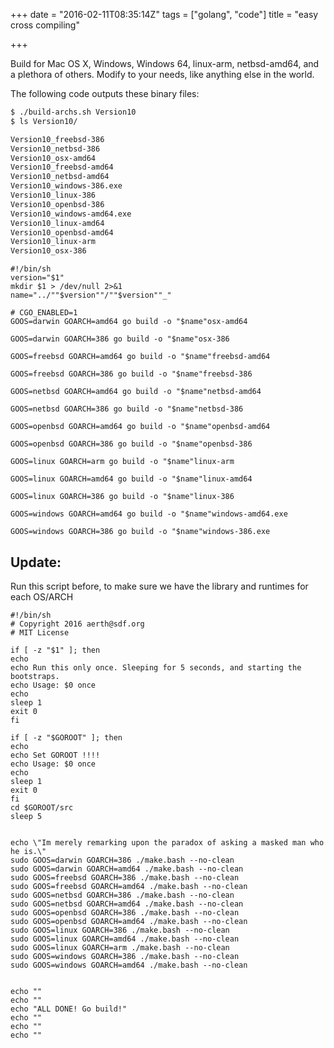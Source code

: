 +++
date = "2016-02-11T08:35:14Z"
tags = ["golang", "code"]
title = "easy cross compiling"

+++

Build for Mac OS X, Windows, Windows 64, linux-arm, netbsd-amd64, and a 
plethora of others. Modify to your needs, like anything else in the 
world.

The following code outputs these binary files:

```sh
$ ./build-archs.sh Version10
$ ls Version10/

Version10_freebsd-386
Version10_netbsd-386
Version10_osx-amd64 
Version10_freebsd-amd64 
Version10_netbsd-amd64 
Version10_windows-386.exe 
Version10_linux-386 
Version10_openbsd-386 
Version10_windows-amd64.exe 
Version10_linux-amd64 
Version10_openbsd-amd64 
Version10_linux-arm 
Version10_osx-386


```

```
#!/bin/sh
version="$1"
mkdir $1 > /dev/null 2>&1
name="../""$version""/""$version""_"

# CGO_ENABLED=1
GOOS=darwin GOARCH=amd64 go build -o "$name"osx-amd64

GOOS=darwin GOARCH=386 go build -o "$name"osx-386

GOOS=freebsd GOARCH=amd64 go build -o "$name"freebsd-amd64

GOOS=freebsd GOARCH=386 go build -o "$name"freebsd-386

GOOS=netbsd GOARCH=amd64 go build -o "$name"netbsd-amd64

GOOS=netbsd GOARCH=386 go build -o "$name"netbsd-386

GOOS=openbsd GOARCH=amd64 go build -o "$name"openbsd-amd64

GOOS=openbsd GOARCH=386 go build -o "$name"openbsd-386

GOOS=linux GOARCH=arm go build -o "$name"linux-arm

GOOS=linux GOARCH=amd64 go build -o "$name"linux-amd64

GOOS=linux GOARCH=386 go build -o "$name"linux-386

GOOS=windows GOARCH=amd64 go build -o "$name"windows-amd64.exe

GOOS=windows GOARCH=386 go build -o "$name"windows-386.exe

```


## Update:

Run this script before, to make sure we have the library and runtimes for each OS/ARCH

```
#!/bin/sh
# Copyright 2016 aerth@sdf.org
# MIT License

if [ -z "$1" ]; then
echo
echo Run this only once. Sleeping for 5 seconds, and starting the bootstraps.
echo Usage: $0 once
echo
sleep 1
exit 0
fi

if [ -z "$GOROOT" ]; then
echo
echo Set GOROOT !!!!
echo Usage: $0 once
echo
sleep 1
exit 0
fi
cd $GOROOT/src
sleep 5


echo \"Im merely remarking upon the paradox of asking a masked man who he is.\"
sudo GOOS=darwin GOARCH=386 ./make.bash --no-clean
sudo GOOS=darwin GOARCH=amd64 ./make.bash --no-clean
sudo GOOS=freebsd GOARCH=386 ./make.bash --no-clean
sudo GOOS=freebsd GOARCH=amd64 ./make.bash --no-clean
sudo GOOS=netbsd GOARCH=386 ./make.bash --no-clean
sudo GOOS=netbsd GOARCH=amd64 ./make.bash --no-clean
sudo GOOS=openbsd GOARCH=386 ./make.bash --no-clean
sudo GOOS=openbsd GOARCH=amd64 ./make.bash --no-clean
sudo GOOS=linux GOARCH=386 ./make.bash --no-clean
sudo GOOS=linux GOARCH=amd64 ./make.bash --no-clean
sudo GOOS=linux GOARCH=arm ./make.bash --no-clean
sudo GOOS=windows GOARCH=386 ./make.bash --no-clean
sudo GOOS=windows GOARCH=amd64 ./make.bash --no-clean


echo ""
echo ""
echo "ALL DONE! Go build!"
echo ""
echo ""
echo ""

```
